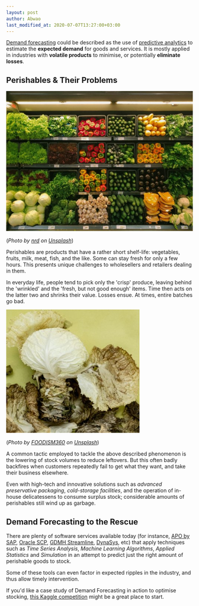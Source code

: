 ```yaml
---
layout: post
author: Abwao
last_modified_at: 2020-07-07T13:27:00+03:00
---
```

[Demand forecasting][1] could be described as the use of [predictive analytics][2] to estimate the **expected demand** for goods and services. It is mostly applied in industries with **volatile products** to minimise, or potentially **eliminate losses**.

## Perishables & Their Problems

![Fresh produce][3]

(*Photo by [nrd][4] on [Unsplash][5]*)

Perishables are products that have a rather short shelf-life: vegetables, fruits, milk, meat, fish, and the like. Some can stay fresh for only a few hours. This presents unique challenges to wholesellers and retailers dealing in them.

In everyday life, people tend to pick only the 'crisp' produce, leaving behind the 'wrinkled' and the 'fresh, but not good enough' items. Time then acts on the latter two and shrinks their value. Losses ensue. At times, entire batches go bad.

![Rotting produce][6]

(*Photo by [FOODISM360][7] on [Unsplash][8]*)

A common tactic employed to tackle the above described phenomenon is the lowering of stock volumes to reduce leftovers. But this often badly backfires when customers repeatedly fail to get what they want, and take their business elsewhere.

Even with high-tech and innovative solutions such as *advanced preservative packaging*, *cold-storage facilities*, and the operation of in-house delicatessens to consume surplus stock; considerable amounts of perishables still wind up as garbage.

## Demand Forecasting to the Rescue

There are plenty of software services available today (for instance, [APO by SAP][9], [Oracle SCP][10], [GDMH Streamline][11], [DynaSys][12], etc) that apply techniques such as *Time Series Analysis*, *Machine Learning Algorithms*, *Applied Statistics* and *Simulation* in an attempt to predict just the right amount of perishable goods to stock.

Some of these tools can even factor in expected ripples in the industry, and thus allow timely intervention.

If you'd like a case study of Demand Forecasting in action to optimise stocking, [this Kaggle competition][13] might be a great place to start.

[1]: https://en.wikipedia.org/wiki/Demand_forecasting
[2]: https://en.wikipedia.org/wiki/Predictive_analytics
[3]: /assets/images/articles/produce.jpg "Fresh produce"
[4]: https://unsplash.com/@nicotitto
[5]: https://unsplash.com/photos/D6Tu_L3chLE
[6]: /assets/images/articles/badproduce.jpg "Produce gradually going bad"
[7]: https://unsplash.com/@foodism360
[8]: https://unsplash.com/photos/zwxLqNMsFQk
[9]: https://blogs.sap.com/2015/09/27/sap-apo-general-overview/
[10]: https://www.oracle.com/applications/supply-chain-management/supply-chain-planning/ "Oracle Supply Chain Planning"
[11]: https://gmdhsoftware.com/demand-planning-software
[12]: https://www.dys.com/demand-planning
[13]: https://www.kaggle.com/c/favorita-grocery-sales-forecasting
